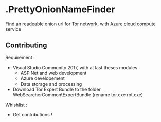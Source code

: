 # .PrettyOnionNameFinder
Find an readeable onion url for Tor network, with Azure cloud compute service

## Contributing

Requirement :

- Visual Studio Community 2017, with at last theses modules
    - ASP.Net and web development
    - Azure developement
    - Data storage and processing
- Download Tor Expert Bundle to the folder WebSearcherCommon\ExpertBundle (rename tor.exe rot.exe)

Whishlist :

- Get contributions !
